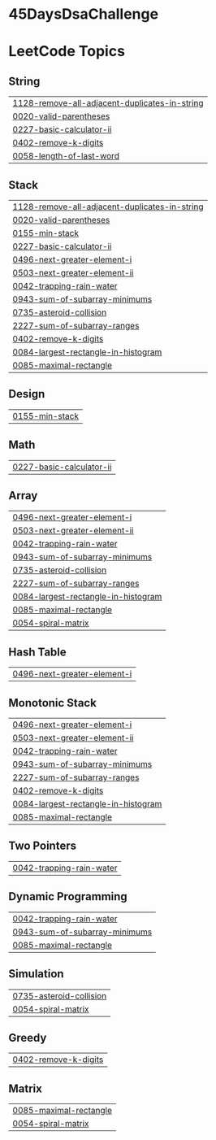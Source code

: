 # 45DaysDsaChallenge
<!---LeetCode Topics Start-->
# LeetCode Topics
## String
|  |
| ------- |
| [1128-remove-all-adjacent-duplicates-in-string](https://github.com/pranay1uv/45-Days-DsaChallenge/tree/master/1128-remove-all-adjacent-duplicates-in-string) |
| [0020-valid-parentheses](https://github.com/pranay1uv/45-Days-DsaChallenge/tree/master/0020-valid-parentheses) |
| [0227-basic-calculator-ii](https://github.com/pranay1uv/45-Days-DsaChallenge/tree/master/0227-basic-calculator-ii) |
| [0402-remove-k-digits](https://github.com/pranay1uv/45-Days-DsaChallenge/tree/master/0402-remove-k-digits) |
| [0058-length-of-last-word](https://github.com/pranay1uv/45-Days-DsaChallenge/tree/master/0058-length-of-last-word) |
## Stack
|  |
| ------- |
| [1128-remove-all-adjacent-duplicates-in-string](https://github.com/pranay1uv/45-Days-DsaChallenge/tree/master/1128-remove-all-adjacent-duplicates-in-string) |
| [0020-valid-parentheses](https://github.com/pranay1uv/45-Days-DsaChallenge/tree/master/0020-valid-parentheses) |
| [0155-min-stack](https://github.com/pranay1uv/45-Days-DsaChallenge/tree/master/0155-min-stack) |
| [0227-basic-calculator-ii](https://github.com/pranay1uv/45-Days-DsaChallenge/tree/master/0227-basic-calculator-ii) |
| [0496-next-greater-element-i](https://github.com/pranay1uv/45-Days-DsaChallenge/tree/master/0496-next-greater-element-i) |
| [0503-next-greater-element-ii](https://github.com/pranay1uv/45-Days-DsaChallenge/tree/master/0503-next-greater-element-ii) |
| [0042-trapping-rain-water](https://github.com/pranay1uv/45-Days-DsaChallenge/tree/master/0042-trapping-rain-water) |
| [0943-sum-of-subarray-minimums](https://github.com/pranay1uv/45-Days-DsaChallenge/tree/master/0943-sum-of-subarray-minimums) |
| [0735-asteroid-collision](https://github.com/pranay1uv/45-Days-DsaChallenge/tree/master/0735-asteroid-collision) |
| [2227-sum-of-subarray-ranges](https://github.com/pranay1uv/45-Days-DsaChallenge/tree/master/2227-sum-of-subarray-ranges) |
| [0402-remove-k-digits](https://github.com/pranay1uv/45-Days-DsaChallenge/tree/master/0402-remove-k-digits) |
| [0084-largest-rectangle-in-histogram](https://github.com/pranay1uv/45-Days-DsaChallenge/tree/master/0084-largest-rectangle-in-histogram) |
| [0085-maximal-rectangle](https://github.com/pranay1uv/45-Days-DsaChallenge/tree/master/0085-maximal-rectangle) |
## Design
|  |
| ------- |
| [0155-min-stack](https://github.com/pranay1uv/45-Days-DsaChallenge/tree/master/0155-min-stack) |
## Math
|  |
| ------- |
| [0227-basic-calculator-ii](https://github.com/pranay1uv/45-Days-DsaChallenge/tree/master/0227-basic-calculator-ii) |
## Array
|  |
| ------- |
| [0496-next-greater-element-i](https://github.com/pranay1uv/45-Days-DsaChallenge/tree/master/0496-next-greater-element-i) |
| [0503-next-greater-element-ii](https://github.com/pranay1uv/45-Days-DsaChallenge/tree/master/0503-next-greater-element-ii) |
| [0042-trapping-rain-water](https://github.com/pranay1uv/45-Days-DsaChallenge/tree/master/0042-trapping-rain-water) |
| [0943-sum-of-subarray-minimums](https://github.com/pranay1uv/45-Days-DsaChallenge/tree/master/0943-sum-of-subarray-minimums) |
| [0735-asteroid-collision](https://github.com/pranay1uv/45-Days-DsaChallenge/tree/master/0735-asteroid-collision) |
| [2227-sum-of-subarray-ranges](https://github.com/pranay1uv/45-Days-DsaChallenge/tree/master/2227-sum-of-subarray-ranges) |
| [0084-largest-rectangle-in-histogram](https://github.com/pranay1uv/45-Days-DsaChallenge/tree/master/0084-largest-rectangle-in-histogram) |
| [0085-maximal-rectangle](https://github.com/pranay1uv/45-Days-DsaChallenge/tree/master/0085-maximal-rectangle) |
| [0054-spiral-matrix](https://github.com/pranay1uv/45-Days-DsaChallenge/tree/master/0054-spiral-matrix) |
## Hash Table
|  |
| ------- |
| [0496-next-greater-element-i](https://github.com/pranay1uv/45-Days-DsaChallenge/tree/master/0496-next-greater-element-i) |
## Monotonic Stack
|  |
| ------- |
| [0496-next-greater-element-i](https://github.com/pranay1uv/45-Days-DsaChallenge/tree/master/0496-next-greater-element-i) |
| [0503-next-greater-element-ii](https://github.com/pranay1uv/45-Days-DsaChallenge/tree/master/0503-next-greater-element-ii) |
| [0042-trapping-rain-water](https://github.com/pranay1uv/45-Days-DsaChallenge/tree/master/0042-trapping-rain-water) |
| [0943-sum-of-subarray-minimums](https://github.com/pranay1uv/45-Days-DsaChallenge/tree/master/0943-sum-of-subarray-minimums) |
| [2227-sum-of-subarray-ranges](https://github.com/pranay1uv/45-Days-DsaChallenge/tree/master/2227-sum-of-subarray-ranges) |
| [0402-remove-k-digits](https://github.com/pranay1uv/45-Days-DsaChallenge/tree/master/0402-remove-k-digits) |
| [0084-largest-rectangle-in-histogram](https://github.com/pranay1uv/45-Days-DsaChallenge/tree/master/0084-largest-rectangle-in-histogram) |
| [0085-maximal-rectangle](https://github.com/pranay1uv/45-Days-DsaChallenge/tree/master/0085-maximal-rectangle) |
## Two Pointers
|  |
| ------- |
| [0042-trapping-rain-water](https://github.com/pranay1uv/45-Days-DsaChallenge/tree/master/0042-trapping-rain-water) |
## Dynamic Programming
|  |
| ------- |
| [0042-trapping-rain-water](https://github.com/pranay1uv/45-Days-DsaChallenge/tree/master/0042-trapping-rain-water) |
| [0943-sum-of-subarray-minimums](https://github.com/pranay1uv/45-Days-DsaChallenge/tree/master/0943-sum-of-subarray-minimums) |
| [0085-maximal-rectangle](https://github.com/pranay1uv/45-Days-DsaChallenge/tree/master/0085-maximal-rectangle) |
## Simulation
|  |
| ------- |
| [0735-asteroid-collision](https://github.com/pranay1uv/45-Days-DsaChallenge/tree/master/0735-asteroid-collision) |
| [0054-spiral-matrix](https://github.com/pranay1uv/45-Days-DsaChallenge/tree/master/0054-spiral-matrix) |
## Greedy
|  |
| ------- |
| [0402-remove-k-digits](https://github.com/pranay1uv/45-Days-DsaChallenge/tree/master/0402-remove-k-digits) |
## Matrix
|  |
| ------- |
| [0085-maximal-rectangle](https://github.com/pranay1uv/45-Days-DsaChallenge/tree/master/0085-maximal-rectangle) |
| [0054-spiral-matrix](https://github.com/pranay1uv/45-Days-DsaChallenge/tree/master/0054-spiral-matrix) |
<!---LeetCode Topics End-->